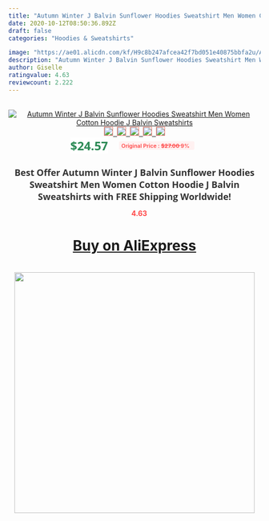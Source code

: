 ```yaml
---
title: "Autumn Winter J Balvin Sunflower Hoodies Sweatshirt Men Women Cotton Hoodie J Balvin Sweatshirts"
date: 2020-10-12T08:50:36.892Z
draft: false
categories: "Hoodies & Sweatshirts"

image: "https://ae01.alicdn.com/kf/H9c8b247afcea42f7bd051e40875bbfa2u/Autumn-Winter-J-Balvin-Sunflower-Hoodies-Sweatshirt-Men-Women-Cotton-Hoodie-J-Balvin-Sweatshirts.jpg"
description: "Autumn Winter J Balvin Sunflower Hoodies Sweatshirt Men Women Cotton Hoodie J Balvin Sweatshirts"
author: Giselle
ratingvalue: 4.63
reviewcount: 2.222
---
```

<br>
<div style="text-align: center;">
<a href="https://s.click.aliexpress.com/e/_AcbEHR" target="_blank" rel="nofollow noopener noreferrer"><img alt="Autumn Winter J Balvin Sunflower Hoodies Sweatshirt Men Women Cotton Hoodie J Balvin Sweatshirts" class="magnifier-image" src="https://ae01.alicdn.com/kf/H9c8b247afcea42f7bd051e40875bbfa2u/Autumn-Winter-J-Balvin-Sunflower-Hoodies-Sweatshirt-Men-Women-Cotton-Hoodie-J-Balvin-Sweatshirts.jpg_640x640.jpg">
<br>
<img style="border:1px solid salmon" src="https://ae01.alicdn.com/kf/H9c8b247afcea42f7bd051e40875bbfa2u/Autumn-Winter-J-Balvin-Sunflower-Hoodies-Sweatshirt-Men-Women-Cotton-Hoodie-J-Balvin-Sweatshirts.jpg_120x120.jpg">&nbsp;&nbsp;<img style="border:1px solid salmon" src="https://ae01.alicdn.com/kf/H64d2ce4317204d09815f07551be49404j/Autumn-Winter-J-Balvin-Sunflower-Hoodies-Sweatshirt-Men-Women-Cotton-Hoodie-J-Balvin-Sweatshirts.jpg_120x120.jpg">&nbsp;&nbsp;<img style="border:1px solid salmon" src="https://ae01.alicdn.com/kf/H4353c9d7381b4205b50038b32380dd525/Autumn-Winter-J-Balvin-Sunflower-Hoodies-Sweatshirt-Men-Women-Cotton-Hoodie-J-Balvin-Sweatshirts.jpg_120x120.jpg">&nbsp;&nbsp;<img style="border:1px solid salmon" src="https://ae01.alicdn.com/kf/H51deaefaefa44e018d545120aef80466n/Autumn-Winter-J-Balvin-Sunflower-Hoodies-Sweatshirt-Men-Women-Cotton-Hoodie-J-Balvin-Sweatshirts.jpg_120x120.jpg">&nbsp;&nbsp;<img style="border:1px solid salmon" src="https://ae01.alicdn.com/kf/H39ca9c76f3b34c34a3f62cfdf9bbfeb6h/Autumn-Winter-J-Balvin-Sunflower-Hoodies-Sweatshirt-Men-Women-Cotton-Hoodie-J-Balvin-Sweatshirts.jpg_120x120.jpg"></a></div><br0>
<div style="text-align: center;"><span style="background-color: white; border: 0px; box-sizing: border-box; color: seagreen; display: inline-block; font-family: &quot;open sans&quot; , &quot;arial&quot; , &quot;helvetica&quot; , sans-serif , &quot;heiti&quot;; font-size: 24px; font-stretch: inherit; font-weight: 700; line-height: inherit; margin: 0px 10px 0px 0px; padding: 0px; vertical-align: middle;">$24.57 </span>
<span style="background: rgb(255 , 241 , 241); border-radius: 3px; border: 0px; box-sizing: border-box; color: #ff4747; display: inline-block; font-family: inherit; font-size: 12px; font-stretch: inherit; font-style: inherit; font-variant: inherit; font-weight: 600; line-height: inherit; margin: 0px; padding: 2px 5px; transform: scale(0.9); vertical-align: middle;">Original Price : <b style="text-decoration: line-through;">$27.00 </b> 9%&nbsp;&nbsp;</span></div>
<h1 style="color: #333333; display: inline-block; font-family: &quot;open sans&quot; , &quot;arial&quot; , &quot;helvetica&quot; , sans-serif , &quot;heiti&quot;; font-size: 18px; font-stretch: inherit; font-weight: 700; text-align: center;">Best Offer Autumn Winter J Balvin Sunflower Hoodies Sweatshirt Men Women Cotton Hoodie J Balvin Sweatshirts with FREE Shipping Worldwide!</h1>
<div style="color: #ff4747; text-align: center;">
<img src="https://4.bp.blogspot.com/-M0ZcTcb-5uY/XleCXlxnR4I/AAAAAAAAAEc/OrjgMkXV1oMQFaCRZj5HQwOCBcu3w1FegCPcBGAYYCw/s1600/star.png" style="height: 15px;">&nbsp;<b>4.63</b></div>
<div class="button_cont" align="center"><a class="buynow_a" href="https://s.click.aliexpress.com/e/_AcbEHR" target="_blank" rel="nofollow noopener noreferrer"><H1>Buy on AliExpress</H1></a></div><br>
<div class="separator" style="clear: both; text-align: center;">
<img src="https://lh3.googleusercontent.com/-pTy5HemUv9M/XlePHvY0dAI/AAAAAAAAAE4/0nX5iRUoIWY8eMW9Dpxeirr157OZliDIgCLcBGAsYHQ/s1600/badge.gif" width="480">
</div>
